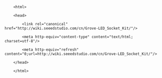 <!DOCTYPE html>
        <html>
        <head>
            <link rel="canonical" href="http://wiki.seeedstudio.com/cn/Grove-LED_Socket_Kit/"/>
            <meta http-equiv="content-type" content="text/html; charset=utf-8"/>
            <meta http-equiv="refresh" content="0;url=http://wiki.seeedstudio.com/cn/Grove-LED_Socket_Kit/"/>
        </head>
        </html>